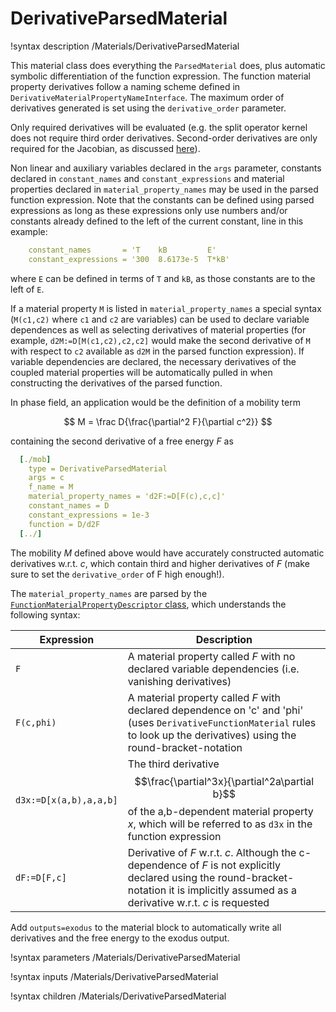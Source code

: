 
# DerivativeParsedMaterial
!syntax description /Materials/DerivativeParsedMaterial

This material class does everything the `ParsedMaterial` does, plus automatic symbolic differentiation of the function expression. The function material property derivatives follow a naming scheme defined in `DerivativeMaterialPropertyNameInterface`. The maximum order of derivatives generated is set using the `derivative_order` parameter.

Only required derivatives will be evaluated (e.g. the split operator kernel does not require third order derivatives. Second-order derivatives are only required for the Jacobian, as discussed [here](../)).

Non linear and auxiliary variables declared in the `args` parameter, constants declared in `constant_names` and `constant_expressions` and material properties declared in `material_property_names` may be used in the parsed function expression. Note that the constants can be defined using parsed expressions as long as these expressions only use numbers and/or constants already defined to the left of the current constant, line in this example:

```yaml
    constant_names       = 'T    kB         E'
    constant_expressions = '300  8.6173e-5  T*kB'
```

where `E` can be defined in terms of `T` and `kB`, as those constants are to the left of `E`.

If a material property `M` is listed in `material_property_names` a special syntax (`M(c1,c2)` where `c1` and `c2` are variables) can be used to declare variable dependences  as well as selecting derivatives of material properties (for example, `d2M:=D[M(c1,c2),c2,c2]` would make the second derivative of `M` with respect to `c2` available as `d2M` in the parsed function expression). If variable dependencies are declared, the necessary derivatives of the coupled material properties will be automatically pulled in when constructing the derivatives of the parsed function.

In phase field, an application would be the definition of a mobility term

$$
M = \frac D{\frac{\partial^2 F}{\partial c^2}}
$$

containing the second derivative of a free energy $F$ as

```yaml
  [./mob]
    type = DerivativeParsedMaterial
    args = c
    f_name = M
    material_property_names = 'd2F:=D[F(c),c,c]'
    constant_names = D
    constant_expressions = 1e-3
    function = D/d2F
  [../]
```

The mobility $M$ defined above would have accurately constructed automatic derivatives w.r.t. $c$, which contain third and higher derivatives of $F$ (make sure to set the `derivative_order` of F high enough!).

The `material_property_names` are parsed by the [`FunctionMaterialPropertyDescriptor` class](http://mooseframework.org/docs/doxygen/modules/classFunctionMaterialPropertyDescriptor.html), which understands the following syntax:

| Expression | Description |
| - | - |
| `F` | A material property called _F_ with no declared variable dependencies (i.e. vanishing derivatives)|
|`F(c,phi)` | A material property called _F_ with declared dependence on 'c' and 'phi' (uses `DerivativeFunctionMaterial` rules to look up the derivatives) using the round-bracket-notation|
|`d3x:=D[x(a,b),a,a,b]` | The third derivative $$\frac{\partial^3x}{\partial^2a\partial b}$$ of the a,b-dependent material property _x_, which will be referred to as `d3x` in the function expression|
|`dF:=D[F,c]` | Derivative of _F_ w.r.t. _c_. Although the c-dependence of _F_ is not explicitly declared using the round-bracket-notation it is implicitly assumed as a derivative w.r.t. _c_ is requested|

Add `outputs=exodus` to the material block to automatically write all derivatives and the free energy to the exodus output.

!syntax parameters /Materials/DerivativeParsedMaterial

!syntax inputs /Materials/DerivativeParsedMaterial

!syntax children /Materials/DerivativeParsedMaterial
